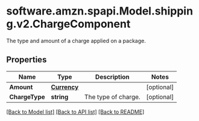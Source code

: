 # software.amzn.spapi.Model.shipping.v2.ChargeComponent
The type and amount of a charge applied on a package.

## Properties

Name | Type | Description | Notes
------------ | ------------- | ------------- | -------------
**Amount** | [**Currency**](Currency.md) |  | [optional] 
**ChargeType** | **string** | The type of charge. | [optional] 

[[Back to Model list]](../README.md#documentation-for-models) [[Back to API list]](../README.md#documentation-for-api-endpoints) [[Back to README]](../README.md)

